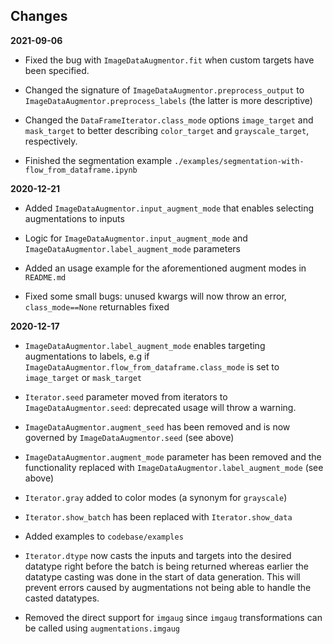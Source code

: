 ## Changes

**2021-09-06**
* Fixed the bug with `ImageDataAugmentor.fit` when custom targets have been specified.

* Changed the signature of `ImageDataAugmentor.preprocess_output` to `ImageDataAugmentor.preprocess_labels`
  (the latter is more descriptive)

* Changed the `DataFrameIterator.class_mode` options `image_target` and `mask_target` to better describing
  `color_target` and `grayscale_target`, respectively.

* Finished the segmentation example `./examples/segmentation-with-flow_from_dataframe.ipynb`

**2020-12-21**

* Added `ImageDataAugmentor.input_augment_mode` that enables selecting augmentations to
inputs

* Logic for `ImageDataAugmentor.input_augment_mode` and `ImageDataAugmentor.label_augment_mode` parameters

* Added an usage example for the aforementioned augment modes in `README.md`


* Fixed some small bugs: unused kwargs will now throw an error, `class_mode==None` returnables fixed


**2020-12-17**

* `ImageDataAugmentor.label_augment_mode` enables targeting augmentations to
labels, e.g if `ImageDataAugmentor.flow_from_dataframe.class_mode` is set to
  `image_target` or `mask_target`

* `Iterator.seed` parameter moved from iterators to `ImageDataAugmentor.seed`: 
  deprecated usage will throw a warning. 
  
* `ImageDataAugmentor.augment_seed` has been removed and is now governed by 
`ImageDataAugmentor.seed` (see above)

* `ImageDataAugmentor.augment_mode` parameter has been removed and the functionality 
  replaced with `ImageDataAugmentor.label_augment_mode` (see above)

* `Iterator.gray` added to color modes (a synonym for `grayscale`)

* `Iterator.show_batch` has been replaced with `Iterator.show_data`

* Added examples to `codebase/examples`

* `Iterator.dtype` now casts the inputs and targets into the desired datatype 
  right before the batch is being returned whereas earlier the datatype casting was
  done in the start of data generation. This will prevent errors caused by augmentations
  not being able to handle the casted datatypes.

* Removed the direct support for `imgaug` since `imgaug` transformations can be called
using `augmentations.imgaug`
